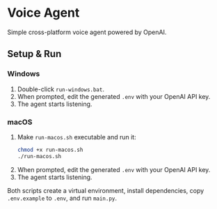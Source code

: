 # Voice Agent

Simple cross-platform voice agent powered by OpenAI.

## Setup & Run

### Windows
1. Double-click `run-windows.bat`.
2. When prompted, edit the generated `.env` with your OpenAI API key.
3. The agent starts listening.

### macOS
1. Make `run-macos.sh` executable and run it:
   ```bash
   chmod +x run-macos.sh
   ./run-macos.sh
   ```
2. When prompted, edit the generated `.env` with your OpenAI API key.
3. The agent starts listening.

Both scripts create a virtual environment, install dependencies, copy `.env.example` to `.env`, and run `main.py`.
